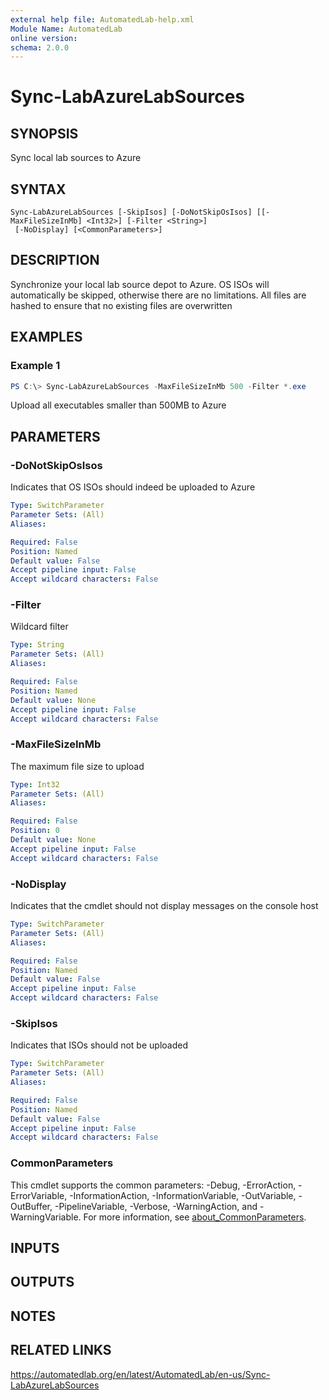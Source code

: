 ```yaml
---
external help file: AutomatedLab-help.xml
Module Name: AutomatedLab
online version:
schema: 2.0.0
---
```


# Sync-LabAzureLabSources

## SYNOPSIS
Sync local lab sources to Azure

## SYNTAX

```
Sync-LabAzureLabSources [-SkipIsos] [-DoNotSkipOsIsos] [[-MaxFileSizeInMb] <Int32>] [-Filter <String>]
 [-NoDisplay] [<CommonParameters>]
```

## DESCRIPTION
Synchronize your local lab source depot to Azure.
OS ISOs will automatically be skipped, otherwise there are no limitations.
All files are hashed to ensure that no existing files are overwritten

## EXAMPLES

### Example 1
```powershell
PS C:\> Sync-LabAzureLabSources -MaxFileSizeInMb 500 -Filter *.exe
```

Upload all executables smaller than 500MB to Azure

## PARAMETERS

### -DoNotSkipOsIsos
Indicates that OS ISOs should indeed be uploaded to Azure

```yaml
Type: SwitchParameter
Parameter Sets: (All)
Aliases:

Required: False
Position: Named
Default value: False
Accept pipeline input: False
Accept wildcard characters: False
```

### -Filter
Wildcard filter

```yaml
Type: String
Parameter Sets: (All)
Aliases:

Required: False
Position: Named
Default value: None
Accept pipeline input: False
Accept wildcard characters: False
```

### -MaxFileSizeInMb
The maximum file size to upload

```yaml
Type: Int32
Parameter Sets: (All)
Aliases:

Required: False
Position: 0
Default value: None
Accept pipeline input: False
Accept wildcard characters: False
```

### -NoDisplay
Indicates that the cmdlet should not display messages on the console host

```yaml
Type: SwitchParameter
Parameter Sets: (All)
Aliases:

Required: False
Position: Named
Default value: False
Accept pipeline input: False
Accept wildcard characters: False
```

### -SkipIsos
Indicates that ISOs should not be uploaded

```yaml
Type: SwitchParameter
Parameter Sets: (All)
Aliases:

Required: False
Position: Named
Default value: False
Accept pipeline input: False
Accept wildcard characters: False
```

### CommonParameters
This cmdlet supports the common parameters: -Debug, -ErrorAction, -ErrorVariable, -InformationAction, -InformationVariable, -OutVariable, -OutBuffer, -PipelineVariable, -Verbose, -WarningAction, and -WarningVariable. For more information, see [about_CommonParameters](http://go.microsoft.com/fwlink/?LinkID=113216).

## INPUTS

## OUTPUTS

## NOTES

## RELATED LINKS
https://automatedlab.org/en/latest/AutomatedLab/en-us/Sync-LabAzureLabSources
